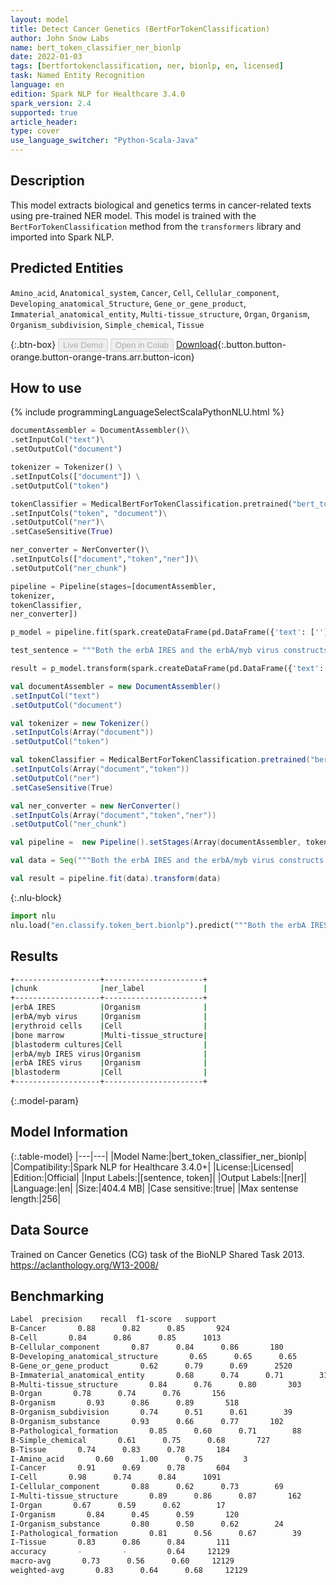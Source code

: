 ```yaml
---
layout: model
title: Detect Cancer Genetics (BertForTokenClassification)
author: John Snow Labs
name: bert_token_classifier_ner_bionlp
date: 2022-01-03
tags: [bertfortokenclassification, ner, bionlp, en, licensed]
task: Named Entity Recognition
language: en
edition: Spark NLP for Healthcare 3.4.0
spark_version: 2.4
supported: true
article_header:
type: cover
use_language_switcher: "Python-Scala-Java"
---
```



## Description


This model extracts biological and genetics terms in cancer-related texts using pre-trained NER model. This model is trained with the `BertForTokenClassification` method from the `transformers` library and imported into Spark NLP.


## Predicted Entities


`Amino_acid`, `Anatomical_system`, `Cancer`, `Cell`, `Cellular_component`, `Developing_anatomical_Structure`, `Gene_or_gene_product`, `Immaterial_anatomical_entity`, `Multi-tissue_structure`, `Organ`, `Organism`, `Organism_subdivision`, `Simple_chemical`, `Tissue`


{:.btn-box}
<button class="button button-orange" disabled>Live Demo</button>
<button class="button button-orange" disabled>Open in Colab</button>
[Download](https://s3.amazonaws.com/auxdata.johnsnowlabs.com/clinical/models/bert_token_classifier_ner_bionlp_en_3.4.0_2.4_1641222741515.zip){:.button.button-orange.button-orange-trans.arr.button-icon}


## How to use






<div class="tabs-box" markdown="1">
{% include programmingLanguageSelectScalaPythonNLU.html %}

```python
documentAssembler = DocumentAssembler()\
.setInputCol("text")\
.setOutputCol("document")

tokenizer = Tokenizer() \
.setInputCols(["document"]) \
.setOutputCol("token")

tokenClassifier = MedicalBertForTokenClassification.pretrained("bert_token_classifier_ner_bionlp", "en", "clinical/models")\
.setInputCols("token", "document")\
.setOutputCol("ner")\
.setCaseSensitive(True)

ner_converter = NerConverter()\
.setInputCols(["document","token","ner"])\
.setOutputCol("ner_chunk") 

pipeline = Pipeline(stages=[documentAssembler, 
tokenizer, 
tokenClassifier, 
ner_converter])

p_model = pipeline.fit(spark.createDataFrame(pd.DataFrame({'text': ['']})))

test_sentence = """Both the erbA IRES and the erbA/myb virus constructs transformed erythroid cells after infection of bone marrow or blastoderm cultures. The erbA/myb IRES virus exhibited a 5-10-fold higher transformed colony forming efficiency than the erbA IRES virus in the blastoderm assay."""

result = p_model.transform(spark.createDataFrame(pd.DataFrame({'text': [test_sentence]})))
```
```scala
val documentAssembler = new DocumentAssembler()
.setInputCol("text")
.setOutputCol("document")

val tokenizer = new Tokenizer()
.setInputCols(Array("document"))
.setOutputCol("token")

val tokenClassifier = MedicalBertForTokenClassification.pretrained("bert_token_classifier_ner_bionlp", "en", "clinical/models")
.setInputCols(Array("document","token"))
.setOutputCol("ner")
.setCaseSensitive(True)

val ner_converter = new NerConverter()
.setInputCols(Array("document","token","ner"))
.setOutputCol("ner_chunk")

val pipeline =  new Pipeline().setStages(Array(documentAssembler, tokenizer, tokenClassifier, ner_converter))

val data = Seq("""Both the erbA IRES and the erbA/myb virus constructs transformed erythroid cells after infection of bone marrow or blastoderm cultures. The erbA/myb IRES virus exhibited a 5-10-fold higher transformed colony forming efficiency than the erbA IRES virus in the blastoderm assay.""").toDS.toDF("text")

val result = pipeline.fit(data).transform(data)
```


{:.nlu-block}
```python
import nlu
nlu.load("en.classify.token_bert.bionlp").predict("""Both the erbA IRES and the erbA/myb virus constructs transformed erythroid cells after infection of bone marrow or blastoderm cultures. The erbA/myb IRES virus exhibited a 5-10-fold higher transformed colony forming efficiency than the erbA IRES virus in the blastoderm assay.""")
```

</div>


## Results


```bash
+-------------------+----------------------+
|chunk              |ner_label             |
+-------------------+----------------------+
|erbA IRES          |Organism              |
|erbA/myb virus     |Organism              |
|erythroid cells    |Cell                  |
|bone marrow        |Multi-tissue_structure|
|blastoderm cultures|Cell                  |
|erbA/myb IRES virus|Organism              |
|erbA IRES virus    |Organism              |
|blastoderm         |Cell                  |
+-------------------+----------------------+
```


{:.model-param}
## Model Information


{:.table-model}
|---|---|
|Model Name:|bert_token_classifier_ner_bionlp|
|Compatibility:|Spark NLP for Healthcare 3.4.0+|
|License:|Licensed|
|Edition:|Official|
|Input Labels:|[sentence, token]|
|Output Labels:|[ner]|
|Language:|en|
|Size:|404.4 MB|
|Case sensitive:|true|
|Max sentense length:|256|


## Data Source


Trained on Cancer Genetics (CG) task of the BioNLP Shared Task 2013. https://aclanthology.org/W13-2008/


## Benchmarking


```bash
Label  precision    recall  f1-score   support
B-Cancer       0.88      0.82      0.85       924
B-Cell       0.84      0.86      0.85      1013
B-Cellular_component       0.87      0.84      0.86       180
B-Developing_anatomical_structure       0.65      0.65      0.65        17
B-Gene_or_gene_product       0.62      0.79      0.69      2520
B-Immaterial_anatomical_entity       0.68      0.74      0.71        31
B-Multi-tissue_structure       0.84      0.76      0.80       303
B-Organ       0.78      0.74      0.76       156
B-Organism       0.93      0.86      0.89       518
B-Organism_subdivision       0.74      0.51      0.61        39
B-Organism_substance       0.93      0.66      0.77       102
B-Pathological_formation       0.85      0.60      0.71        88
B-Simple_chemical       0.61      0.75      0.68       727
B-Tissue       0.74      0.83      0.78       184
I-Amino_acid       0.60      1.00      0.75         3
I-Cancer       0.91      0.69      0.78       604
I-Cell       0.98      0.74      0.84      1091
I-Cellular_component       0.88      0.62      0.73        69
I-Multi-tissue_structure       0.89      0.86      0.87       162
I-Organ       0.67      0.59      0.62        17
I-Organism       0.84      0.45      0.59       120
I-Organism_substance       0.80      0.50      0.62        24
I-Pathological_formation       0.81      0.56      0.67        39
I-Tissue       0.83      0.86      0.84       111
accuracy       -         -         0.64     12129
macro-avg       0.73      0.56      0.60     12129
weighted-avg       0.83      0.64      0.68     12129
```
<!--stackedit_data:
eyJoaXN0b3J5IjpbLTE0MjY2ODg3NDddfQ==
-->